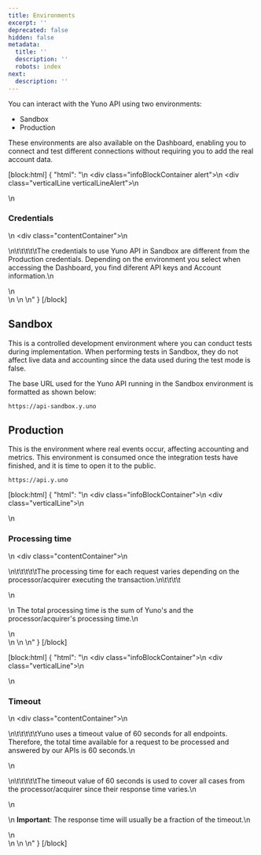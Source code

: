 ```yaml
---
title: Environments
excerpt: ''
deprecated: false
hidden: false
metadata:
  title: ''
  description: ''
  robots: index
next:
  description: ''
---
```

You can interact with the Yuno API using two environments: 

- Sandbox
- Production

These environments are also available on the Dashboard, enabling you to connect and test different connections without requiring you to add the real account data. 

[block:html]
{
  "html": "<body>\n  <div class=\"infoBlockContainer alert\">\n    <div class=\"verticalLine verticalLineAlert\"></div>\n    <div>\n      <h3>Credentials</h3>\n      <div class=\"contentContainer\">\n        <p>\n\t\t\t\t\tThe credentials to use Yuno API in Sandbox are different from the Production credentials. Depending on the environment you select when accessing the Dashboard, you find diferent API keys and Account information.\n        </p>\n      </div>\n    </div>\n  </div>\n</body>"
}
[/block]


## Sandbox

This is a controlled development environment where you can conduct tests during implementation. When performing tests in Sandbox, they do not affect live data and accounting since the data used during the test mode is false.

The base URL used for the Yuno API running in the Sandbox environment is formatted as shown below:

```curl
https://api-sandbox.y.uno
```

## Production

This is the environment where real events occur, affecting accounting and metrics. This environment is consumed once the integration tests have finished, and it is time to open it to the public.

```curl
https://api.y.uno
```

[block:html]
{
  "html": "<body>\n  <div class=\"infoBlockContainer\">\n    <div class=\"verticalLine\"></div>\n    <div>\n      <h3>Processing time</h3>\n      <div class=\"contentContainer\">\n        <p>\n\t\t\t\t\tThe processing time for each request varies depending on the processor/acquirer executing the transaction.\n\t\t\t\t</p>\n        <p>\n          The total processing time is the sum of Yuno's and the processor/acquirer's processing time.\n        </p>\n      </div>\n    </div>\n  </div>\n</body>"
}
[/block]


[block:html]
{
  "html": "<body>\n  <div class=\"infoBlockContainer\">\n    <div class=\"verticalLine\"></div>\n    <div>\n      <h3>Timeout</h3>\n      <div class=\"contentContainer\">\n        <p>\n\t\t\t\t\tYuno uses a timeout value of 60 seconds for all endpoints. Therefore, the total time available for a request to be processed and answered by our APIs is 60 seconds.\n        </p>\n        <p>\n\t\t\t\t\tThe timeout value of 60 seconds is used to cover all cases from the processor/acquirer since their response time varies.\n        </p>\n        <p>\n          <b>Important</b>: The response time will usually be a fraction of the timeout.\n        </p>\n      </div>\n    </div>\n  </div>\n</body>"
}
[/block]